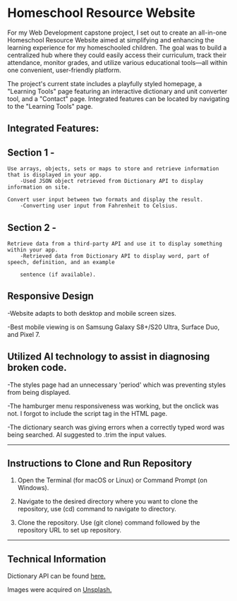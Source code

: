 # Homeschool Resource Website

For my Web Development capstone project, I set out to create an all-in-one Homeschool Resource Website aimed at simplifying and enhancing the learning experience for my homeschooled children. The goal was to build a centralized hub where they could easily access their curriculum, track their attendance, monitor grades, and utilize various educational tools—all within one convenient, user-friendly platform. 

The project's current state includes a playfully styled homepage, a "Learning Tools" page featuring an interactive dictionary and unit converter tool, and a "Contact" page. Integrated features can be located by navigating to the "Learning Tools" page. 

## Integrated Features:

## Section 1 -
    Use arrays, objects, sets or maps to store and retrieve information that is displayed in your app.
        -Used JSON object retrieved from Dictionary API to display information on site.

    Convert user input between two formats and display the result. 
        -Converting user input from Fahrenheit to Celsius.

## Section 2 -    
    Retrieve data from a third-party API and use it to display something within your app.
        -Retrieved data from Dictionary API to display word, part of speech, definition, and an example 
        
        sentence (if available).

## Responsive Design
-Website adapts to both desktop and mobile screen sizes.

-Best mobile viewing is on Samsung Galaxy S8+/S20 Ultra, Surface Duo, and Pixel 7.

## Utilized AI technology to assist in diagnosing broken code. 
-The styles page had an unnecessary 'period' which was preventing styles from being displayed.

-The hamburger menu responsiveness was working, but the onclick was not. I forgot to include the script tag in the HTML page.

-The dictionary search was giving errors when a correctly typed word was being searched. AI suggested to .trim the input values.

---------------------------------

## Instructions to Clone and Run Repository

1. Open the Terminal (for macOS or Linux) or Command Prompt (on Windows).

2. Navigate to the desired directory where you want to clone the repository, use (cd) command to navigate to directory.

3. Clone the repository. Use (git clone) command followed by the repository URL to set up repository.

---------------------------------

## Technical Information

Dictionary API can be found [here.](https://dictionaryapi.dev/)

Images were acquired on [Unsplash.](https://unsplash.com/)

